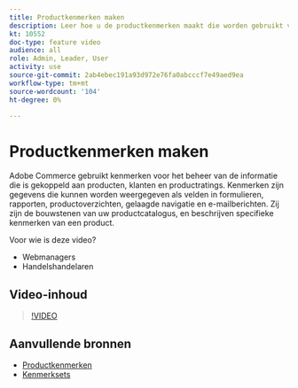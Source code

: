 ```yaml
---
title: Productkenmerken maken
description: Leer hoe u de productkenmerken maakt die worden gebruikt voor het beheren van de informatie die is gekoppeld aan producten, klanten en productratings.
kt: 10552
doc-type: feature video
audience: all
role: Admin, Leader, User
activity: use
source-git-commit: 2ab4ebec191a93d972e76fa0abcccf7e49aed9ea
workflow-type: tm+mt
source-wordcount: '104'
ht-degree: 0%

---
```


# Productkenmerken maken

Adobe Commerce gebruikt kenmerken voor het beheer van de informatie die is gekoppeld aan producten, klanten en productratings. Kenmerken zijn gegevens die kunnen worden weergegeven als velden in formulieren, rapporten, productoverzichten, gelaagde navigatie en e-mailberichten. Zij zijn de bouwstenen van uw productcatalogus, en beschrijven specifieke kenmerken van een product.

Voor wie is deze video?

- Webmanagers
- Handelshandelaren

## Video-inhoud

>[!VIDEO](https://video.tv.adobe.com/v/343749?quality=12&learn=on)

## Aanvullende bronnen

- [Productkenmerken](https://docs.magento.com/user-guide/catalog/product-attributes.html)
- [Kenmerksets](https://docs.magento.com/user-guide/stores/attribute-sets.html)

